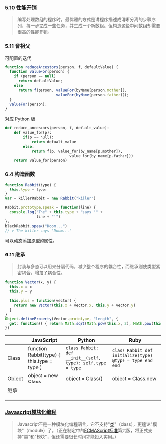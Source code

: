 ### 5.10 性能开销

> 编写处理数组的程序时，最优雅的方式是讲程序描述成清晰分离的步骤序列，每一步完成一些任务，并生成一个新数组。但构造这些中间数组却需要很高的性能开销。

### 5.11 曾祖父

可配置的迭代

```javascript
function reduceAncestors(person, f, defaultValue) {
  function valueFor(person) {
    if (person == null)
      return defualtValue;
    else
      return f(person, valueFor(byName[person.mother]),
                       valueFor(byName(person.father)));
  }
  valueFor(person);
}
```

对应 Python 版

```python
def reduce_ancestors(person, f, defualt_value):
    def value_for(p):
        if(p == null):
            return defualt_value
        else:
            return f(p, value_for(by_name[p.mother]),
                             value_for(by_name[p.father]))
    return value_for(person)
```



### 6.4 构造函数

```javascript
function Rabbit(type) {
  this.type = type;
}
var = killerRabbit = new Rabbit("killer")

Rabbit.prototype.speak = function(line) {
  console.log("The" + this.type + "says '" +
              line + "'")
};
blackRabbit.speak("Doom...")
// > The killer says 'Doom...'
```

可以动态添加原型的属性。



### 6.11 继承

> 封装与多态可以用来分隔代码，减少整个程序的耦合性，而继承则使类型紧密耦合，增加了耦合性。



```javascript
function Vector(x, y) {
  this.x = x
  this.y = y
  
  this.plus = function(vector) {
    return new Vector(this.x + vector.x, this.y + vector.y)
  }
}
Object.defineProperty(Vector.prototype, "length", {
  get: function() { return Math.sqrt(Math.pow(this.x, 2), Math.pow(this.y, 2)) }
})
```





|        | JavaScript                               | Python                                   | Ruby                                     |
| ------ | ---------------------------------------- | ---------------------------------------- | ---------------------------------------- |
| Class  | function Rabbit(type) { this.type = type } | `class Rabbit: def __init__(self, type): self.type = type` | `class Rabbit def initialize(type) @type = type end end  ` |
| Object | object = new Class                       | object = Class()                         | object = Class.new                       |
| 继承     |                                          |                                          |                                          |
|        |                                          |                                          |                                          |
|        |                                          |                                          |                                          |
|        |                                          |                                          |                                          |



### [Javascript模块化编程](http://www.ruanyifeng.com/blog/2012/10/javascript_module.html)

> Javascript不是一种模块化编程语言，它不支持"[类](http://www.ruanyifeng.com/blog/2012/07/three_ways_to_define_a_javascript_class.html)"（class），更遑论"模块"（module）了。（正在制定中的[ECMAScript标准](http://en.wikipedia.org/wiki/ECMAScript)第六版，将正式支持"类"和"模块"，但还需要很长时间才能投入实用。）
